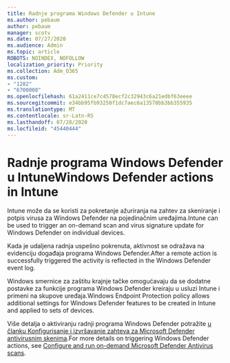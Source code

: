 ```yaml
---
title: Radnje programa Windows Defender u Intune
ms.author: pebaum
author: pebaum
manager: scotv
ms.date: 07/27/2020
ms.audience: Admin
ms.topic: article
ROBOTS: NOINDEX, NOFOLLOW
localization_priority: Priority
ms.collection: Adm_O365
ms.custom:
- "1282"
- "6700008"
ms.openlocfilehash: 61a2411ce7c4578ecf2c32943c6a21edbf63eeee
ms.sourcegitcommit: e34bb95fb93250f1dc7aec6a13578bb3bb355935
ms.translationtype: MT
ms.contentlocale: sr-Latn-RS
ms.lasthandoff: 07/28/2020
ms.locfileid: "45440444"
---
```

# <a name="windows-defender-actions-in-intune"></a><span data-ttu-id="f9c3a-102">Radnje programa Windows Defender u Intune</span><span class="sxs-lookup"><span data-stu-id="f9c3a-102">Windows Defender actions in Intune</span></span>

<span data-ttu-id="f9c3a-103">Intune može da se koristi za pokretanje ažuriranja na zahtev za skeniranje i potpis virusa za Windows Defender na pojedinačnim uređajima.</span><span class="sxs-lookup"><span data-stu-id="f9c3a-103">Intune can be used to trigger an on-demand scan and virus signature update for Windows Defender on individual devices.</span></span>

<span data-ttu-id="f9c3a-104">Kada je udaljena radnja uspešno pokrenuta, aktivnost se odražava na evidenciju događaja programa Windows Defender.</span><span class="sxs-lookup"><span data-stu-id="f9c3a-104">After a remote action is successfully triggered the activity is reflected in the Windows Defender event log.</span></span>

<span data-ttu-id="f9c3a-105">Windows smernice za zaštitu krajnje tačke omogućavaju da se dodatne postavke za funkcije programa Windows Defender kreiraju u usluzi Intune i primeni na skupove uređaja.</span><span class="sxs-lookup"><span data-stu-id="f9c3a-105">Windows Endpoint Protection policy allows additional settings for Windows Defender features to be created in Intune and applied to sets of devices.</span></span>

<span data-ttu-id="f9c3a-106">Više detalja o aktiviranju radnji programa Windows Defender potražite [u članku Konfigurisanje i izvršavanje zahteva za Microsoft Defender antivirusnim skenima](https://docs.microsoft.com/windows/security/threat-protection/windows-defender-antivirus/run-scan-windows-defender-antivirus).</span><span class="sxs-lookup"><span data-stu-id="f9c3a-106">For more details on triggering Windows Defender actions, see [Configure and run on-demand Microsoft Defender Antivirus scans](https://docs.microsoft.com/windows/security/threat-protection/windows-defender-antivirus/run-scan-windows-defender-antivirus).</span></span>